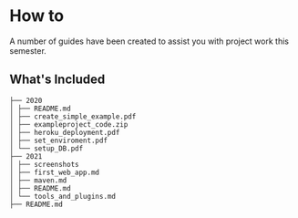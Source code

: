 # How to

A number of guides have been created to assist you with project work this semester.

## What's Included
````
├── 2020
│ ├── README.md
│ ├── create_simple_example.pdf
│ ├── exampleproject_code.zip
│ ├── heroku_deployment.pdf
│ ├── set_enviroment.pdf
│ └── setup_DB.pdf
├── 2021
│ ├── screenshots
│ ├── first_web_app.md
│ ├── maven.md
│ ├── README.md
│ └── tools_and_plugins.md
├── README.md
````
